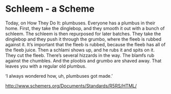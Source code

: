 # Schleem - a Scheme

Today, on How They Do It: plumbuses. Everyone has a plumbus in their home. First, they take the dinglebop, and they smooth it out with a bunch of schleem. The schleem is then repurposed for later batches. They take the dinglebop and they push it through the grumbo, where the fleeb is rubbed against it. It’s important that the fleeb is rubbed, because the fleeb has all of the fleeb juice. Then a schlami shows up, and he rubs it and spits on it. They cut the fleeb. There’s several hizzards in the way. The blamfs rub against the chumbles. And the ploobis and grumbo are shaved away. That leaves you with a regular old plumbus.

‘I always wondered how, uh, plumbuses got made.’


http://www.schemers.org/Documents/Standards/R5RS/HTML/
